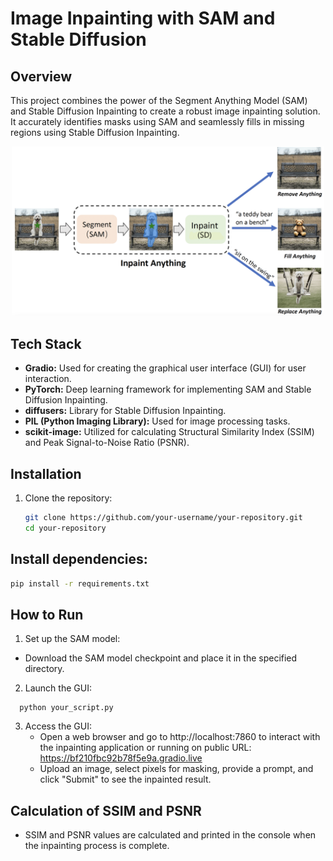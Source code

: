 # Image Inpainting with SAM and Stable Diffusion

## Overview

This project combines the power of the Segment Anything Model (SAM) and Stable Diffusion Inpainting to create a robust image inpainting solution. It accurately identifies masks using SAM and seamlessly fills in missing regions using Stable Diffusion Inpainting.
<p align="center">
  <img src="https://github.com/Vinamrata1086/Image-Inpainting-App/blob/main/inpaint.png" width="500">
</p>


## Tech Stack

- **Gradio:** Used for creating the graphical user interface (GUI) for user interaction.
- **PyTorch:** Deep learning framework for implementing SAM and Stable Diffusion Inpainting.
- **diffusers:** Library for Stable Diffusion Inpainting.
- **PIL (Python Imaging Library):** Used for image processing tasks.
- **scikit-image:** Utilized for calculating Structural Similarity Index (SSIM) and Peak Signal-to-Noise Ratio (PSNR).

## Installation

1. Clone the repository:

   ```bash
   git clone https://github.com/your-username/your-repository.git
   cd your-repository

## Install dependencies:

  ```bash
  pip install -r requirements.txt
```

## How to Run

1. Set up the SAM model:
- Download the SAM model checkpoint and place it in the specified directory.

2. Launch the GUI:
  ```
    python your_script.py
  ```
3. Access the GUI:
   - Open a web browser and go to http://localhost:7860 to interact with the inpainting application or running on public URL: https://bf210fbc92b78f5e9a.gradio.live
   - Upload an image, select pixels for masking, provide a prompt, and click "Submit" to see the inpainted result.


## Calculation of SSIM and PSNR
  - SSIM and PSNR values are calculated and printed in the console when the inpainting process is complete.



